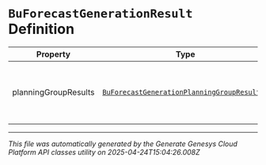 # `BuForecastGenerationResult` Definition

| Property | Type | Required | Description |
|----------|------|----------|-------------|
| planningGroupResults | [`BuForecastGenerationPlanningGroupResult[]`](buforecastgenerationplanninggroupresult-definition.md) | No | Generation results, broken down by planning group |

---

*This file was automatically generated by the Generate Genesys Cloud Platform API classes utility on 2025-04-24T15:04:26.008Z*